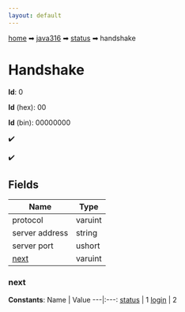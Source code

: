 ```yaml
---
layout: default
---
```


[home](/) ➡ [java316](/protocol/java316) ➡ [status](/protocol/java316/status) ➡ handshake

# Handshake

**Id**: 0

**Id** (hex): 00

**Id** (bin): 00000000

✔️

✔️

## Fields

Name | Type
---|---
protocol | varuint
server address | string
server port | ushort
[next](#next) | varuint

### next

**Constants**:
Name | Value
---|:---:
[status](next_status) | 1
[login](next_login) | 2

